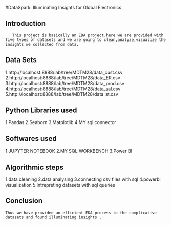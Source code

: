 #DataSpark: Illuminating Insights for Global Electronics

## Introduction
       This project is basically an EDA project.here we are provided with five types of datasets and we are going to clean,analyze,visualize the insights we collected from data.

## Data Sets

1.http://localhost:8888/lab/tree/MDTM28/data_cust.csv
2.http://localhost:8888/lab/tree/MDTM28/data_ER.csv
3.http://localhost:8888/lab/tree/MDTM28/data_prod.csv
4.http://localhost:8888/lab/tree/MDTM28/data_sal.csv
5.http://localhost:8888/lab/tree/MDTM28/data_st.csv
## Python Libraries used

1.Pandas
2.Seaborn
3.Matplotlib
4.MY sql connector

## Softwares used

1.JUPYTER NOTEBOOK
2.MY SQL WORKBENCH
3.Power BI
## Algorithmic steps


1.data cleaning
2.data analysing
3.connecting csv files with sql
4.powerbi visualization
5.Intrepreting datasets with sql queries
## Conclusion
     
    Thus we have provided an efficient EDA process to the complicative datasets and found illuminating insights .